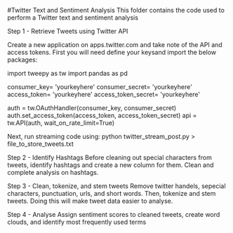 #Twitter Text and Sentiment Analysis
This folder contains the code used to perform a Twitter text and sentiment analysis

Step 1 - Retrieve Tweets using Twitter API

Create a new application on apps.twitter.com and take note of the API and access tokens.
First you will need define your keysand import the below packages: 

import tweepy as tw
import pandas as pd

consumer_key= 'yourkeyhere'
consumer_secret= 'yourkeyhere'
access_token= 'yourkeyhere'
access_token_secret= 'yourkeyhere'

auth = tw.OAuthHandler(consumer_key, consumer_secret)
auth.set_access_token(access_token, access_token_secret)
api = tw.API(auth, wait_on_rate_limit=True)

Next, run streaming code using: python twitter_stream_post.py > file_to_store_tweets.txt


Step 2 - Identify Hashtags 
Before cleaning out special characters from tweets, identify hashtags and create a new column for them. Clean and complete analysis on hashtags. 


Step 3 - Clean, tokenize, and stem tweets 
Remove twitter handels, sepecial characters, punctuation, urls, and short words. Then, tokenize and stem tweets. 
Doing this will make tweet data easier to analyse. 

Step 4 - Analyse 
Assign sentiment scores to cleaned tweets, create word clouds, and identify most frequently used terms 
